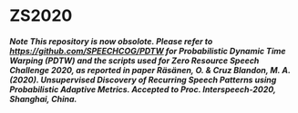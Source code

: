 # ZS2020

##### Note This repository is now obsolote. Please refer to https://github.com/SPEECHCOG/PDTW for Probabilistic Dynamic Time Warping (PDTW) and the scripts used for Zero Resource Speech Challenge 2020, as reported in paper Räsänen, O. & Cruz Blandon, M. A. (2020). Unsupervised Discovery of Recurring Speech Patterns using Probabilistic Adaptive Metrics. Accepted to Proc. Interspeech-2020, Shanghai, China. 

